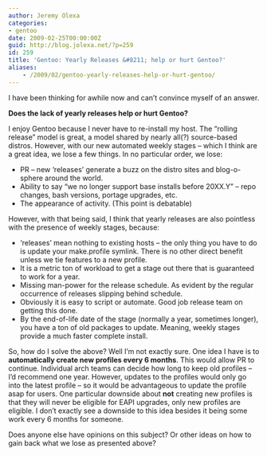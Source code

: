 ```yaml
---
author: Jeremy Olexa
categories:
- gentoo
date: 2009-02-25T00:00:00Z
guid: http://blog.jolexa.net/?p=259
id: 259
title: 'Gentoo: Yearly Releases &#8211; help or hurt Gentoo?'
aliases:
    - /2009/02/gentoo-yearly-releases-help-or-hurt-gentoo/
---
```


I have been thinking for awhile now and can&#8217;t convince myself of an answer.

**Does the lack of yearly releases help or hurt Gentoo?**

I enjoy Gentoo because I never have to re-install my host. The &#8220;rolling release&#8221; model is great, a model shared by nearly all(?) source-based distros. However, with our new automated weekly stages &#8211; which I think are a great idea, we lose a few things. In no particular order, we lose:

  * PR &#8211; new &#8216;releases&#8217; generate a buzz on the distro sites and blog-o-sphere around the world.
  * Ability to say &#8220;we no longer support base installs before 20XX.Y&#8221; &#8211; repo changes, bash versions, portage upgrades, etc.
  * The appearance of activity. (This point is debatable)

However, with that being said, I think that yearly releases are also pointless with the presence of weekly stages, because:

  * &#8216;releases&#8217; mean nothing to existing hosts &#8211; the only thing you have to do is update your make.profile symlink. There is no other direct benefit unless we tie features to a new profile.
  * It is a metric ton of workload to get a stage out there that is guaranteed to work for a year.
  * Missing man-power for the release schedule. As evident by the regular occurrence of releases slipping behind schedule.
  * Obviously it is easy to script or automate. Good job release team on getting this done.
  * By the end-of-life date of the stage (normally a year, sometimes longer), you have a ton of old packages to update. Meaning, weekly stages provide a much faster complete install.

So, how do I solve the above? Well I&#8217;m not exactly sure. One idea I have is to **automatically create new profiles every 6 months**. This would allow PR to continue. Individual arch teams can decide how long to keep old profiles &#8211; I&#8217;d recommend one year. However, updates to the profiles would only go into the latest profile &#8211; so it would be advantageous to update the profile asap for users. One particular downside about **not** creating new profiles is that they will never be eligible for EAPI upgrades, only new profiles are eligible. I don&#8217;t exactly see a downside to this idea besides it being some work every 6 months for someone.

Does anyone else have opinions on this subject? Or other ideas on how to gain back what we lose as presented above?
